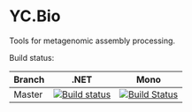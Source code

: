 # YC.Bio

Tools for metagenomic assembly processing.

Build status:

| Branch | .NET | Mono |
|--------|------|------|
| Master | [![Build status](https://ci.appveyor.com/api/projects/status/4j6b45y903wcbvgg/branch/master?svg=true)](https://ci.appveyor.com/project/gsvgit/yc-bio/branch/master)| [![Build Status](https://travis-ci.org/YaccConstructor/YC.Bio.svg?branch=master)](https://travis-ci.org/YaccConstructor/YC.Bio)|
